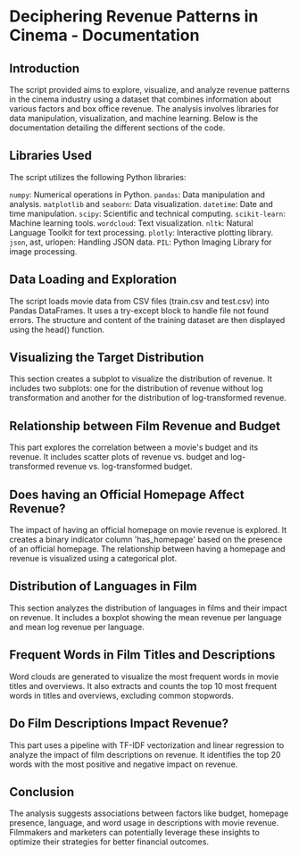 # Deciphering Revenue Patterns in Cinema - Documentation

## Introduction

The script provided aims to explore, visualize, and analyze revenue patterns in the cinema industry using a dataset that combines information about various factors and box office revenue. The analysis involves libraries for data manipulation, visualization, and machine learning. Below is the documentation detailing the different sections of the code.

## Libraries Used

The script utilizes the following Python libraries:

`numpy`: Numerical operations in Python.
`pandas`: Data manipulation and analysis.
`matplotlib` and `seaborn`: Data visualization.
`datetime`: Date and time manipulation.
`scipy`: Scientific and technical computing.
`scikit-learn`: Machine learning tools.
`wordcloud`: Text visualization.
`nltk`: Natural Language Toolkit for text processing.
`plotly`: Interactive plotting library.
`json`, ast, urlopen: Handling JSON data.
`PIL`: Python Imaging Library for image processing.

## Data Loading and Exploration

The script loads movie data from CSV files (train.csv and test.csv) into Pandas DataFrames. It uses a try-except block to handle file not found errors. The structure and content of the training dataset are then displayed using the head() function.

## Visualizing the Target Distribution

This section creates a subplot to visualize the distribution of revenue. It includes two subplots: one for the distribution of revenue without log transformation and another for the distribution of log-transformed revenue.

## Relationship between Film Revenue and Budget

This part explores the correlation between a movie's budget and its revenue. It includes scatter plots of revenue vs. budget and log-transformed revenue vs. log-transformed budget.

## Does having an Official Homepage Affect Revenue?

The impact of having an official homepage on movie revenue is explored. It creates a binary indicator column 'has_homepage' based on the presence of an official homepage. The relationship between having a homepage and revenue is visualized using a categorical plot.

## Distribution of Languages in Film

This section analyzes the distribution of languages in films and their impact on revenue. It includes a boxplot showing the mean revenue per language and mean log revenue per language.

## Frequent Words in Film Titles and Descriptions

Word clouds are generated to visualize the most frequent words in movie titles and overviews. It also extracts and counts the top 10 most frequent words in titles and overviews, excluding common stopwords.

## Do Film Descriptions Impact Revenue?

This part uses a pipeline with TF-IDF vectorization and linear regression to analyze the impact of film descriptions on revenue. It identifies the top 20 words with the most positive and negative impact on revenue.

## Conclusion

The analysis suggests associations between factors like budget, homepage presence, language, and word usage in descriptions with movie revenue. Filmmakers and marketers can potentially leverage these insights to optimize their strategies for better financial outcomes.
